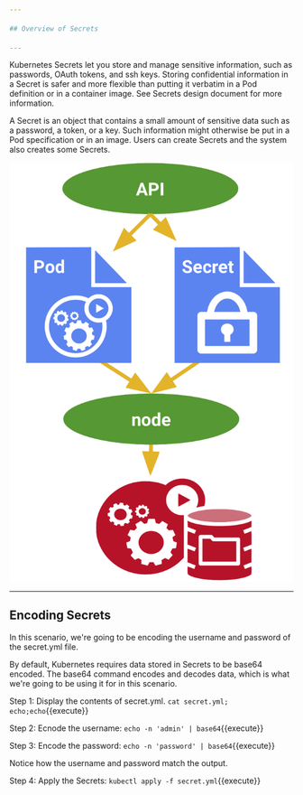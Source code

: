 ```yaml
---

## Overview of Secrets 

---
```


Kubernetes Secrets let you store and manage sensitive information, such as passwords, OAuth tokens, and ssh keys. Storing confidential information in a Secret is safer and more flexible than putting it verbatim in a Pod definition or in a container image. See Secrets design document for more information.

A Secret is an object that contains a small amount of sensitive data such as a password, a token, or a key. Such information might otherwise be put in a Pod specification or in an image. Users can create Secrets and the system also creates some Secrets.

![Kubernetes Secrets Diagram](./assets/k8s-secrets.png)

---

## Encoding Secrets

In this scenario, we're going to be encoding the username and password of the secret.yml file. 

By default, Kubernetes requires data stored in Secrets to be base64 encoded. The base64 command encodes and decodes data, which is what we're going to be using it for in this scenario.  

Step 1:
Display the contents of secret.yml. 
`cat secret.yml; echo;echo`{{execute}}

Step 2:
Ecnode the username:
`echo -n 'admin' | base64`{{execute}}

Step 3:
Encode the password:
`echo -n 'password' | base64`{{execute}}


Notice how the username and password match the output.  


Step 4:
Apply the Secrets:
`kubectl apply -f secret.yml`{{execute}}
